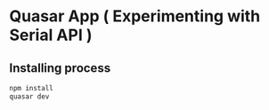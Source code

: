 # Quasar App ( Experimenting with Serial API )


## Installing process
```bash
npm install
quasar dev
```